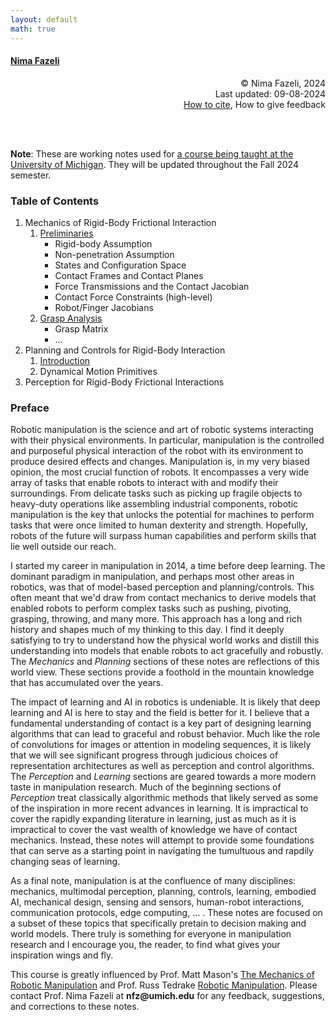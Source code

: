 ```yaml
---
layout: default
math: true
---
```

#### [Nima Fazeli](https://www.mmintlab.com/people/nima-fazeli/)

<div style="text-align: right"> &copy; Nima Fazeli, 2024 </div>
<div style="text-align: right"> Last updated: 09-08-2024 </div>
<div style="text-align: right"> <a href="cite.md">How to cite</a>, How to give feedback </div>

<br/><br/>

**Note**: These are working notes used for [a course being taught at the University of Michigan](https://intro2manipulation.robotics.umich.edu/). They will be updated throughout the Fall 2024 semester. 

### Table of Contents

1. Mechanics of Rigid-Body Frictional Interaction
    1. [Preliminaries](mechanics/preliminaries.md)
        - Rigid-body Assumption
        - Non-penetration Assumption
        - States and Configuration Space
        - Contact Frames and Contact Planes
        - Force Transmissions and the Contact Jacobian
        - Contact Force Constraints (high-level)
        - Robot/Finger Jacobians
    2. [Grasp Analysis](mechanics/grasp-analysis.md)
        - Grasp Matrix
        - ...
2. Planning and Controls for Rigid-Body Interaction
    1. [Introduction](planning-control/preliminaries.md)
    2. Dynamical Motion Primitives
3. Perception for Rigid-Body Frictional Interactions


### Preface

Robotic manipulation is the science and art of robotic systems interacting with their physical environments. In particular, manipulation is the controlled and purposeful physical interaction of the robot with its environment to produce desired effects and changes. Manipulation is, in my very biased opinion, the most crucial function of robots. It encompasses a very wide array of tasks that enable robots to interact with and modify their surroundings. From delicate tasks such as picking up fragile objects to heavy-duty operations like assembling industrial components, robotic manipulation is the key that unlocks the potential for machines to perform tasks that were once limited to human dexterity and strength. Hopefully, robots of the future will surpass human capabilities and perform skills that lie well outside our reach.

I started my career in manipulation in 2014, a time before deep learning. The dominant paradigm in manipulation, and perhaps most other areas in robotics, was that of model-based perception and planning/controls. This often meant that we'd draw from contact mechanics to derive models that enabled robots to perform complex tasks such as pushing, pivoting, grasping, throwing, and many more. This approach has a long and rich history and shapes much of my thinking to this day. I find it deeply satisfying to try to understand how the physical world works and distill this understanding into models that enable robots to act gracefully and robustly. The *Mechanics* and *Planning* sections of these notes are reflections of this world view. These sections provide a foothold in the mountain knowledge that has accumulated over the years.

The impact of learning and AI in robotics is undeniable. It is likely that deep learning and AI is here to stay and the field is better for it. I believe that a fundamental understanding of contact is a key part of designing learning algorithms that can lead to graceful and robust behavior. Much like the role of convolutions for images or attention in modeling sequences, it is likely that we will see significant progress through judicious choices of representation architectures as well as perception and control algorithms. The *Perception* and *Learning* sections are geared towards a more modern taste in manipulation research. Much of the beginning sections of *Perception* treat classically algorithmic methods that likely served as some of the inspiration in more recent advances in learning. It is impractical to cover the rapidly expanding literature in learning, just as much as it is impractical to cover the vast wealth of knowledge we have of contact mechanics. Instead, these notes will attempt to provide some foundations that can serve as a starting point in navigating the tumultuous and rapdily changing seas of learning.

As a final note, manipulation is at the confluence of many disciplines: mechanics, multimodal perception, planning, controls, learning, embodied AI, mechanical design, sensing and sensors, human-robot interactions, communication protocols, edge computing,  ... . These notes are focused on a subset of these topics that specifically pretain to decision making and world models. There truly is something for everyone in manipulation research and I encourage you, the reader, to find what gives your inspiration wings and fly.

This course is greatly influenced by Prof. Matt Mason's [The Mechanics of Robotic Manipulation](https://direct.mit.edu/books/monograph/3869/Mechanics-of-Robotic-Manipulation) and Prof. Russ Tedrake [Robotic Manipulation](https://manipulation.csail.mit.edu/index.html). Please contact Prof. Nima Fazeli at __nfz@umich.edu__ for any feedback, suggestions, and corrections to these notes.
